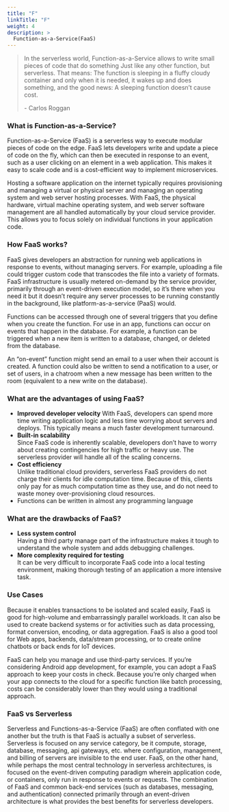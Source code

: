 ```yaml
---
title: "F"
linkTitle: "F"
weight: 4
description: >
  Function-as-a-Service(FaaS)
---
```


<!-- {{% pageinfo %}}
FaaS
{{% /pageinfo %}} -->

> In the serverless world, Function-as-a-Service allows to write small pieces of code that do something Just like any other function, but serverless. That means: The function is sleeping in a fluffy cloudy container and only when it is needed, it wakes up and does something, and the good news: A sleeping function doesn’t cause cost.
>
> \- Carlos Roggan 


### What is Function-as-a-Service?

Function-as-a-Service (FaaS) is a serverless way to execute modular pieces of code on the edge. FaaS lets developers write and update a piece of code on the fly, which can then be executed in response to an event, such as a user clicking on an element in a web application. This makes it easy to scale code and is a cost-efficient way to implement microservices.

Hosting a software application on the internet typically requires provisioning and managing a virtual or physical server and managing an operating system and web server hosting processes. With FaaS, the physical hardware, virtual machine operating system, and web server software management are all handled automatically by your cloud service provider. This allows you to focus solely on individual functions in your application code.

### How FaaS works?
FaaS gives developers an abstraction for running web applications in response to events, without managing servers. For example, uploading a file could trigger custom code that transcodes the file into a variety of formats.
FaaS infrastructure is usually metered on-demand by the service provider, primarily through an event-driven execution model, so it’s there when you need it but it doesn’t require any server processes to be running constantly in the background, like platform-as-a-service (PaaS) would. 

Functions can be accessed through one of several triggers that you define when you create the function. For use in an app, functions can occur on events that happen in the database. For example, a function can be triggered when a new item is written to a database, changed, or deleted from the database.

An “on-event” function might send an email to a user when their account is created. A function could also be written to send a notification to a user, or set of users, in a chatroom when a new message has been written to the room (equivalent to a new write on the database).

### What are the advantages of using FaaS?
- **Improved developer velocity** 
      With FaaS, developers can spend more time writing application logic and less time worrying about servers and deploys. This typically means a much faster development turnaround.
- **Built-in scalability**        
      Since FaaS code is inherently scalable, developers don’t have to worry about creating contingencies for high traffic or heavy use. The serverless provider will handle all of the scaling concerns.
- **Cost efficiency**         
      Unlike traditional cloud providers, serverless FaaS providers do not charge their clients for idle computation time. Because of this, clients only pay for as much computation time as they use, and do not need to waste money 
      over-provisioning cloud resources.
- Functions can be written in almost any programming language


### What are the drawbacks of FaaS?
- **Less system control**         
      Having a third party manage part of the infrastructure makes it tough to understand the whole system 
      and adds debugging challenges.
- **More complexity required for testing**        
      It can be very difficult to incorporate FaaS code into a local testing environment, making thorough testing 	of an application a more intensive task.

### Use Cases
Because it enables transactions to be isolated and scaled easily, FaaS is good for high-volume and embarrassingly parallel workloads. It can also be used to create backend systems or for activities such as data processing, format conversion, encoding, or data aggregation.
FaaS is also a good tool for Web apps, backends, data/stream processing, or to create online chatbots or back ends for IoT devices.

FaaS can help you manage and use third-party services. If you’re considering Android app development, for example, you can adopt a FaaS approach to keep your costs in check. Because you’re only charged when your app connects to the cloud for a specific function like batch processing, costs can be considerably lower than they would using a traditional approach.

### FaaS vs Serverless
Serverless and Functions-as-a-Service (FaaS) are often conflated with one another but the truth is that FaaS is actually a subset of serverless. Serverless is focused on any service category, be it compute, storage, database, messaging, api gateways, etc. where configuration, management, and billing of servers are invisible to the end user. FaaS, on the other hand, while perhaps the most central technology in serverless architectures, is focused on the event-driven computing paradigm wherein application code, or containers, only run in response to events or requests.
The combination of FaaS and common back-end services (such as databases, messaging, and authentication) connected primarily through an event-driven architecture is what provides the best benefits for serverless developers.





